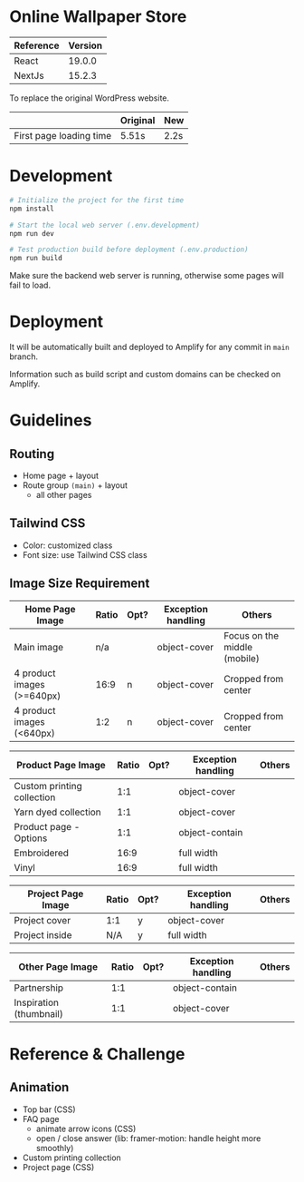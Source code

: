 # Online Wallpaper Store

| Reference | Version |
|-----------|---------|
| React     | 19.0.0  |
| NextJs    | 15.2.3  |

To replace the original WordPress website.

|                         | Original | New   |
|-------------------------|----------|-------|
| First page loading time | 5.51s    | 2.2s  |

# Development

```sh
# Initialize the project for the first time
npm install

# Start the local web server (.env.development)
npm run dev

# Test production build before deployment (.env.production)
npm run build
```

Make sure the backend web server is running, otherwise some pages will fail to load.

# Deployment

It will be automatically built and deployed to Amplify for any commit in `main` branch.

Information such as build script and custom domains can be checked on Amplify.

# Guidelines

## Routing

- Home page + layout
- Route group `(main)` + layout
  - all other pages

## Tailwind CSS

- Color: customized class
- Font size: use Tailwind CSS class

## Image Size Requirement

| Home Page Image            | Ratio | Opt? | Exception handling | Others                       |
|----------------------------|-------|------|--------------------|------------------------------|
| Main image                 | n/a   |      | object-cover       | Focus on the middle (mobile) |
| 4 product images (>=640px) | 16:9  | n    | object-cover       | Cropped from center          |
| 4 product images (<640px)  | 1:2   | n    | object-cover       | Cropped from center          |

| Product Page Image         | Ratio | Opt? | Exception handling | Others |
|----------------------------|-------|------|--------------------|--------|
| Custom printing collection | 1:1   |      | object-cover       |
| Yarn dyed collection       | 1:1   |      | object-cover       |
| Product page - Options     | 1:1   |      | object-contain     |
| Embroidered                | 16:9  |      | full width         |
| Vinyl                      | 16:9  |      | full width         |

| Project Page Image | Ratio | Opt? | Exception handling | Others |
|--------------------|-------|------|--------------------|--------|
| Project cover      | 1:1   | y    | object-cover       |
| Project inside     | N/A   | y    | full width         |

| Other Page Image        | Ratio | Opt? | Exception handling | Others |
|-------------------------|-------|------|--------------------|--------|
| Partnership             | 1:1   |      | object-contain     |
| Inspiration (thumbnail) | 1:1   |      | object-cover       |

# Reference & Challenge

## Animation

- Top bar (CSS)
- FAQ page
  - animate arrow icons (CSS)
  - open / close answer (lib: framer-motion: handle height more smoothly)
- Custom printing collection
- Project page (CSS)